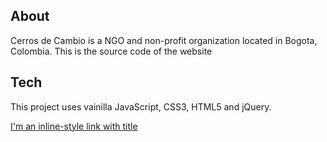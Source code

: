 ## About

Cerros de Cambio is a NGO and non-profit organization located in Bogota, Colombia.
This is the source code of the website

## Tech

This project uses vainilla JavaScript, CSS3, HTML5 and jQuery.

[I'm an inline-style link with title](https://cerrosdecambio.org/ "Cerros de cambio web")